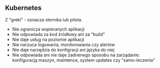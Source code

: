 ## Kubernetes

Z "greki" - oznacza sternika lub pilota.

- Nie ogranicza wspieranych aplikacji
- Nie odpowiada za kod źródłowy ani za "build"
- Nie daje usług na poziomie aplikacji
- Nie narzuca logowania, monitorowania czy alertów
- Nie daje narzędzia do konfigracji ani języka do niej
- Nie odpowiada ani nie daje żadnenego sposobu na zarządanie: konfiguracją maszyn, maintence, system updates czy "samo-leczenia"

<aside class="notes">

</aside>
